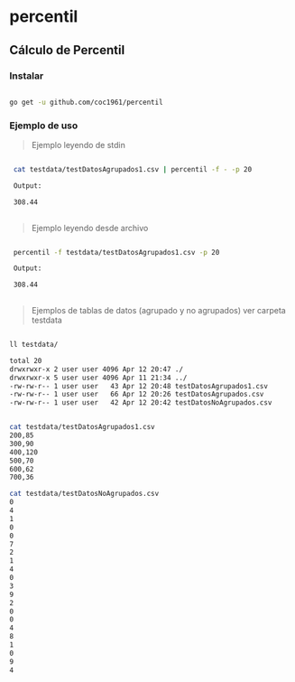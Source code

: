 # percentil

## Cálculo de Percentil

### Instalar

```sh

go get -u github.com/coc1961/percentil

```

### Ejemplo de uso

> Ejemplo leyendo de stdin
```sh

 cat testdata/testDatosAgrupados1.csv | percentil -f - -p 20

 Output:

 308.44
 
```

> Ejemplo leyendo desde archivo
```sh

 percentil -f testdata/testDatosAgrupados1.csv -p 20

 Output:

 308.44
 
```

> Ejemplos de tablas de datos (agrupado y no agrupados) ver carpeta testdata

```sh

ll testdata/

total 20
drwxrwxr-x 2 user user 4096 Apr 12 20:47 ./
drwxrwxr-x 5 user user 4096 Apr 11 21:34 ../
-rw-rw-r-- 1 user user   43 Apr 12 20:48 testDatosAgrupados1.csv
-rw-rw-r-- 1 user user   66 Apr 12 20:26 testDatosAgrupados.csv
-rw-rw-r-- 1 user user   42 Apr 12 20:42 testDatosNoAgrupados.csv


cat testdata/testDatosAgrupados1.csv
200,85
300,90
400,120
500,70
600,62
700,36

cat testdata/testDatosNoAgrupados.csv 
0
4
1
0
0
7
2
1
4
0
3
9
2
0
0
4
8
1
0
9
4

```